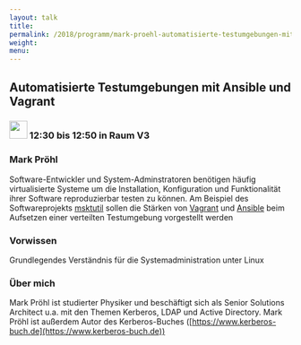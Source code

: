 ```yaml
---
layout: talk
title:
permalink: /2018/programm/mark-proehl-automatisierte-testumgebungen-mit-ansible-und-vagrant/
weight:
menu:
---
```

## Automatisierte Testumgebungen mit Ansible und Vagrant

### <img height = "32" src="../../../images/talk.svg"> 12:30 bis 12:50 in Raum V3

### Mark Pröhl

Software-Entwickler und System-Adminstratoren benötigen häufig virtualisierte Systeme um die Installation, Konfiguration und Funktionalität ihrer Software reproduzierbar testen zu können. Am Beispiel des Softwareprojekts [msktutil](https://github.com/msktutil/msktutil) sollen die Stärken von [Vagrant](https://www.vagrantup.com) und [Ansible](https://www.ansible.com) beim Aufsetzen einer verteilten Testumgebung vorgestellt werden

### Vorwissen

Grundlegendes Verständnis für die Systemadministration unter Linux

### Über mich

Mark Pröhl ist studierter Physiker und beschäftigt sich als Senior Solutions Architect u.a. mit den Themen Kerberos, LDAP und Active Directory.  Mark Pröhl ist außerdem Autor des Kerberos-Buches ([https://www.kerberos-buch.de](https://www.kerberos-buch.de))
